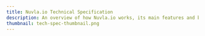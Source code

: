 ```yaml
---
title: Nuvla.io Technical Specification
description: An overview of how Nuvla.io works, its main features and benefits 
thumbnail: tech-spec-thumbnail.png
---
```


<script charset="utf-8" type="text/javascript" src="//js.hsforms.net/forms/embed/v2.js"></script>
<script>
  hbspt.forms.create({
    region: "na1",
    portalId: "475360",
    formId: "3f092947-4bf6-46ab-9ffd-9529d4398a99"
  });
</script>
